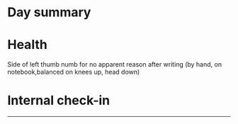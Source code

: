 # Day summary


# Health
Side of left thumb numb for no apparent reason after writing (by hand, on notebook,balanced on knees up, head down)

# Internal check-in




------
